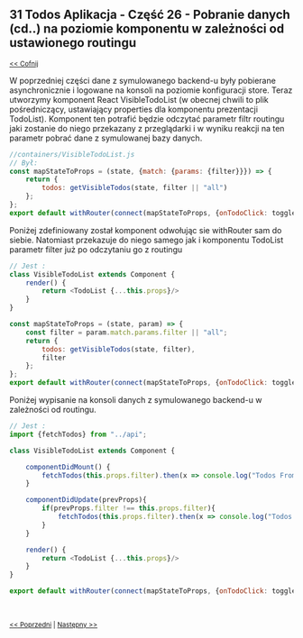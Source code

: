 ## 31 Todos Aplikacja - Część 26 - Pobranie danych (cd..) na poziomie komponentu w zależności od ustawionego routingu
<sub>[<< Cofnij](https://github.com/donatuss/Redux-Start-Egghead/blob/master/README.md)</sub><br/>

W poprzedniej części dane z symulowanego backend-u były pobierane asynchronicznie i logowane na konsoli na poziomie konfiguracji store. 
Teraz utworzymy komponent React VisibleTodoList (w obecnej chwili to plik pośredniczący, ustawiający properties dla komponentu prezentacji TodoList).
Komponent ten potrafić będzie odczytać parametr filtr routingu jaki zostanie do niego przekazany z przeglądarki i w wyniku reakcji na ten parametr pobrać
dane z symulowanej bazy danych.  
```javascript
//containers/VisibleTodoList.js
// Był:
const mapStateToProps = (state, {match: {params: {filter}}}) => {
    return {
        todos: getVisibleTodos(state, filter || "all")
    };
};
export default withRouter(connect(mapStateToProps, {onTodoClick: toggleTodo})(TodoList));
```
Poniżej zdefiniowany został komponent odwołując sie withRouter sam do siebie. Natomiast przekazuje do niego samego jak i komponentu TodoList parametr 
filter już po odczytaniu go z routingu  
```javascript
// Jest :
class VisibleTodoList extends Component {
    render() {
        return <TodoList {...this.props}/>
    }
}

const mapStateToProps = (state, param) => {
    const filter = param.match.params.filter || "all";
    return {
        todos: getVisibleTodos(state, filter),
        filter
    };
};
export default withRouter(connect(mapStateToProps, {onTodoClick: toggleTodo})(VisibleTodoList));
```
Poniżej wypisanie na konsoli danych z symulowanego backend-u w zależności od routingu.
```javascript
// Jest :
import {fetchTodos} from "../api";

class VisibleTodoList extends Component {

    componentDidMount() {
        fetchTodos(this.props.filter).then(x => console.log("Todos From Fake DB", x));
    }

    componentDidUpdate(prevProps){
        if(prevProps.filter !== this.props.filter){
            fetchTodos(this.props.filter).then(x => console.log("Todos From Fake DB", x));
        }
    }

    render() {
        return <TodoList {...this.props}/>
    }
}

export default withRouter(connect(mapStateToProps, {onTodoClick: toggleTodo})(VisibleTodoList));
```
<br/>
 
 <sub>[<< Poprzedni](https://github.com/donatuss/Redux-Start-Egghead/blob/master/30-todoapps-fake-asynch-backend/README.md)
   | [Następny >>](https://github.com/donatuss/Redux-Start-Egghead/blob/master/32-.../README.md)
 </sub>